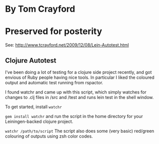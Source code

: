 # By Tom Crayford #
# Preserved for posterity #

See: http://www.tcrayford.net/2009/12/08/Lein-Autotest.html

## Clojure Autotest ##

I’ve been doing a lot of testing for a clojure side project recently, and got envious of Ruby people having nice tools. In particular I liked the coloured output and automatic test running from rspactor.

I found watchr and came up with this script, which simply watches for changes to .clj files in /src and /test and runs lein test in the shell window.

To get started, install `watchr`

`gem install watchr`
and run the script in the home directory for your Leiningen-backed clojure project.

`watchr /path/to/script`
The script also does some (very basic) red/green colouring of outputs using zsh color codes.
